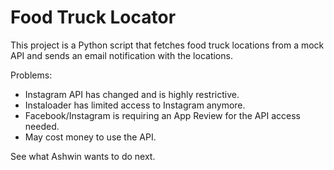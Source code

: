 # Food Truck Locator

This project is a Python script that fetches food truck locations from a mock API and sends an email notification with the locations.

Problems: 
- Instagram API has changed and is highly restrictive.
- Instaloader has limited access to Instagram anymore.
- Facebook/Instagram is requiring an App Review for the API access needed.
- May cost money to use the API.

See what Ashwin wants to do next. 

